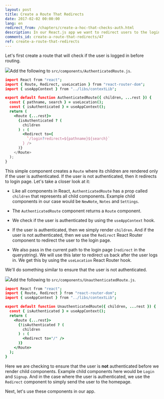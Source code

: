 ```yaml
---
layout: post
title: Create a Route That Redirects
date: 2017-02-02 00:00:00
lang: en
redirect_from: /chapters/create-a-hoc-that-checks-auth.html
description: In our React.js app we want to redirect users to the login page if they are not logged in and redirect them away from the login page if they are logged in. To do so we are going to use the Redirect component from React Router v4.
comments_id: create-a-route-that-redirects/47
ref: create-a-route-that-redirects
---
```


Let's first create a route that will check if the user is logged in before routing.

<img class="code-marker" src="/assets/s.png" />Add the following to `src/components/AuthenticatedRoute.js`.

``` coffee
import React from "react";
import { Route, Redirect, useLocation } from "react-router-dom";
import { useAppContext } from "../libs/contextLib";

export default function AuthenticatedRoute({ children, ...rest }) {
  const { pathname, search } = useLocation();
  const { isAuthenticated } = useAppContext();
  return (
    <Route {...rest}>
      {isAuthenticated ? (
        children
      ) : (
        <Redirect to={
          `/login?redirect=${pathname}${search}`
        } />
      )}
    </Route>
  );
}

```

This simple component creates a `Route` where its children are rendered only if the user is authenticated. If the user is not authenticated, then it redirects to login page. Let's take a closer look at it:

- Like all components in React, `AuthenticatedRoute` has a prop called `children` that represents all child components. Example child components in our case would be `NewNote`, `Notes` and `Settings`.

- The `AuthenticatedRoute` component returns a `Route` component.

- We check if the user is authenticated by using the `useAppContext` hook.

- If the user is authenticated, then we simply render `children`. And if the user is not authenticated, then we use the `Redirect` React Router component to redirect the user to the login page. 

- We also pass in the current path to the login page (`redirect` in the querystring). We will use this later to redirect us back after the user logs in. We get this by using the `useLocation` React Router hook.

We'll do something similar to ensure that the user is not authenticated.

<img class="code-marker" src="/assets/s.png" />Add the following to `src/components/UnauthenticatedRoute.js`.

``` coffee
import React from "react";
import { Route, Redirect } from "react-router-dom";
import { useAppContext } from "../libs/contextLib";

export default function UnauthenticatedRoute({ children, ...rest }) {
  const { isAuthenticated } = useAppContext();
  return (
    <Route {...rest}>
      {!isAuthenticated ? (
        children
      ) : (
        <Redirect to="/" />
      )}
    </Route>
  );
}
```

Here we are checking to ensure that the user is **not** authenticated before we render child components. Example child components here would be `Login` and `Signup`. And in the case where the user is authenticated, we use the `Redirect` component to simply send the user to the homepage.

Next, let's use these components in our app.
